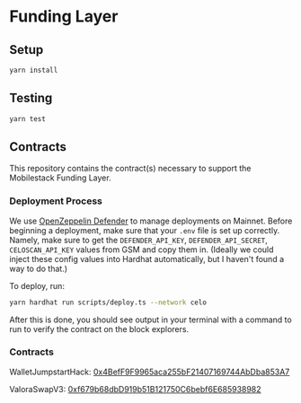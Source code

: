 # Funding Layer

## Setup

```bash
yarn install
```

## Testing

```bash
yarn test
```

## Contracts

This repository contains the contract(s) necessary to support the Mobilestack Funding Layer.

### Deployment Process

We use [OpenZeppelin Defender](https://www.openzeppelin.com/defender) to manage deployments on Mainnet. Before beginning a deployment, make sure that your `.env` file is set up correctly. Namely, make sure to get the `DEFENDER_API_KEY`, `DEFENDER_API_SECRET`, `CELOSCAN_API_KEY` values from GSM and copy them in. (Ideally we could inject these config values into Hardhat automatically, but I haven't found a way to do that.)

To deploy, run:

```bash
yarn hardhat run scripts/deploy.ts --network celo
```

After this is done, you should see output in your terminal with a command to run to verify the contract on the block explorers.


### Contracts

WalletJumpstartHack: [0x4BefF9F9965aca255bF21407169744AbDba853A7](https://celoscan.io/address/0x4BefF9F9965aca255bF21407169744AbDba853A7)

ValoraSwapV3: [0xf679b68dbD919b51B121750C6bebf6E685938982](https://celoscan.io/address/0xf679b68dbD919b51B121750C6bebf6E685938982)